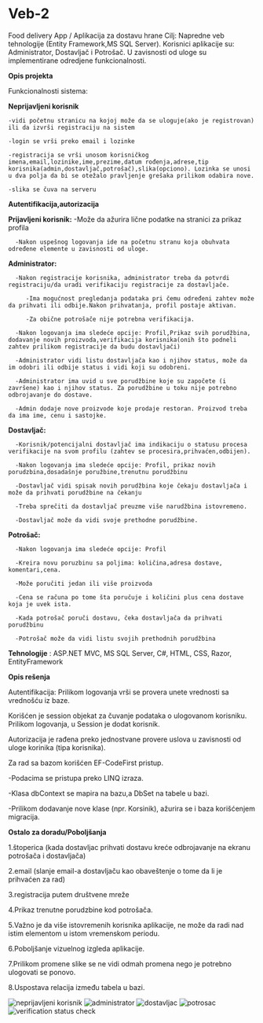 # Veb-2
Food delivery App / Aplikacija za dostavu hrane
Cilj: Napredne veb tehnologije (Entity Framework,MS SQL Server).
Korisnici aplikacije su: Administrator, Dostavljač i Potrošač. U zavisnosti od uloge su implementirane odredjene funkcionalnosti.

__Opis projekta__

Funkcionalnosti sistema:

__Neprijavljeni korisnik__

    -vidi početnu stranicu na kojoj može da se uloguje(ako je registrovan) ili da izvrši registraciju na sistem
    
    -login se vrši preko email i lozinke
    
    -registracija se vrši unosom korisničkog imena,email,lozinike,ime,prezime,datum rođenja,adrese,tip korisnika(admin,dostavljač,potrošač),slika(opciono). Lozinka se unosi u dva polja da bi se otežalo pravljenje grešaka prilikom odabira nove.
    
    -slika se čuva na serveru
    
__Autentifikacija,autorizacija__

__Prijavljeni korisnik:__
      -Može da ažurira lične podatke na stranici za prikaz profila
      
      -Nakon uspešnog logovanja ide na početnu stranu koja obuhvata određene elemente u zavisnosti od uloge.
      
__Administrator:__

      -Nakon registracije korisnika, administrator treba da potvrdi registraciju/da uradi verifikaciju registracije za dostavljače.
      
         -Ima mogućnost pregledanja podataka pri čemu određeni zahtev može da prihvati ili odbije.Nakon prihvatanja, profil postaje aktivan.
         
         -Za obične potrošače nije potrebna verifikacija.
         
      -Nakon logovanja ima sledeće opcije: Profil,Prikaz svih porudžbina, dodavanje novih proizvoda,verifikacija korisnika(onih što podneli zahtev prilikom registracije da budu dostavljači)
      
      -Administrator vidi listu dostavljača kao i njihov status, može da im odobri ili odbije status i vidi koji su odobreni.
      
      -Administrator ima uvid u sve porudžbine koje su započete (i završene) kao i njihov status. Za porudžbine u toku nije potrebno odbrojavanje do dostave.
      
      -Admin dodaje nove proizvode koje prodaje restoran. Proizvod treba da ima ime, cenu i sastojke.
      
__Dostavljač:__

      -Korisnik/potencijalni dostavljač ima indikaciju o statusu procesa verifikacije na svom profilu (zahtev se procesira,prihvaćen,odbijen).
      
      -Nakon logovanja ima sledeće opcije: Profil, prikaz novih porudzbina,dosadašnje poružbine,trenutnu porudžbinu
      
      -Dostavljač vidi spisak novih porudžbina koje čekaju dostavljača i može da prihvati porudžbine na čekanju
      
      -Treba sprečiti da dostavljač preuzme više narudžbina istovremeno.
      
      -Dostavljač može da vidi svoje prethodne porudžbine.
      
__Potrošač:__

      -Nakon logovanja ima sledeće opcije: Profil
      
      -Kreira novu poruzbinu sa poljima: količina,adresa dostave, komentari,cena.
      
      -Može poručiti jedan ili više proizvoda
      
      -Cena se računa po tome šta poručuje i količini plus cena dostave koja je uvek ista.
      
      -Kada potrošač poruči dostavu, čeka dostavljača da prihvati porudžbinu
      
      -Potrošač može da vidi listu svojih prethodnih porudžbina

__Tehnologije__ : ASP.NET MVC, MS SQL Server, C#, HTML, CSS, Razor, EntityFramework

__Opis rešenja__

Autentifikacija: Prilikom logovanja vrši se provera unete vrednosti sa vrednošću iz baze.

Korišćen je session objekat za čuvanje podataka o ulogovanom korisniku. Prilikom logovanja, u Session je dodat korisnik.

Autorizacija je rađena preko jednostvane provere uslova u zavisnosti od uloge korinika (tipa korisnika).

Za rad sa bazom korišćen EF-CodeFirst pristup.

   -Podacima se pristupa preko LINQ izraza.
   
   -Klasa dbContext se mapira na bazu,a DbSet na tabele u bazi.
   
   -Prilikom dodavanje nove klase (npr. Korsinik), ažurira se i baza korišćenjem migracija.
   
__Ostalo za doradu/Poboljšanja__

   1.štoperica (kada dostavljac prihvati dostavu kreće odbrojavanje na ekranu potrošača i dostavljača)
 
   2.email (slanje email-a dostavljaču kao obaveštenje o tome da li je prihvaćen za rad)
 
   3.registracija putem društvene mreže

   4.Prikaz trenutne porudzbine kod potrošača.

   5.Važno je da više istovremenih korisnika aplikacije, ne može da radi nad istim elementom u istom vremenskom periodu.

   6.Poboljšanje vizuelnog izgleda aplikacije.

   7.Prilikom promene slike se ne vidi odmah promena nego je potrebno ulogovati se ponovo. 

   8.Uspostava relacija između tabela u bazi.


![neprijavljeni korisnik](https://github.com/Marija-git/Veb-2/assets/80058346/6d02f108-6e7e-43b7-b3b0-e1958d7a08be)
![administrator](https://github.com/Marija-git/Veb-2/assets/80058346/25102a73-0453-41f4-b9ce-b803dc04bdf6)
![dostavljac](https://github.com/Marija-git/Veb-2/assets/80058346/268ceb9d-8c3a-45de-9030-1d00fc139962)
![potrosac](https://github.com/Marija-git/Veb-2/assets/80058346/1532cc7e-baa4-4714-8e20-f66ef4fe1b6a)
![verification status check](https://github.com/Marija-git/Veb-2/assets/80058346/7331321f-789f-4f11-b5fe-3662636dd4cb)


